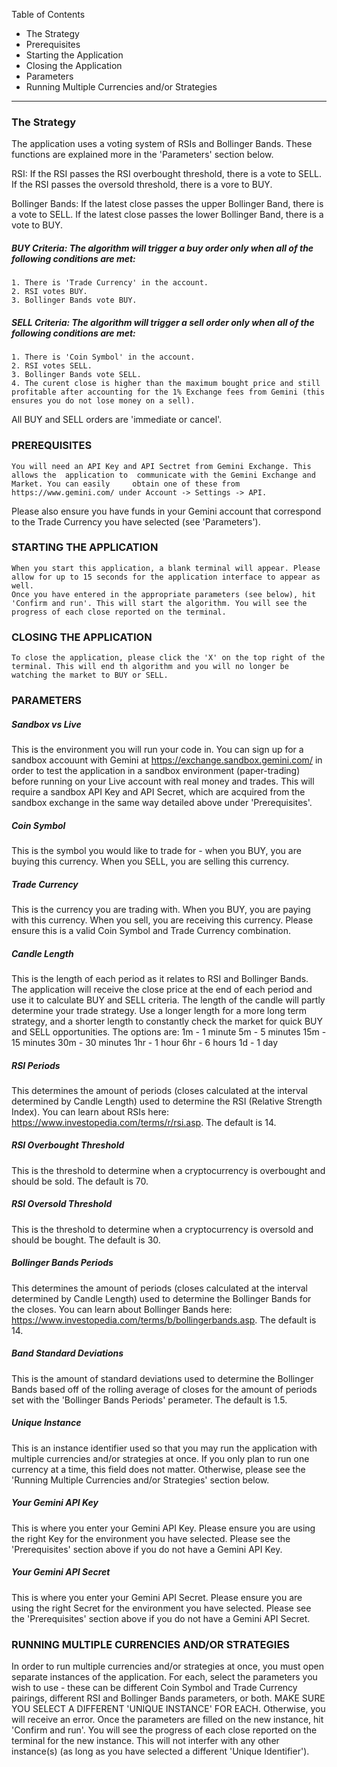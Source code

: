 Table of Contents
- The Strategy
- Prerequisites
- Starting the Application
- Closing the Application
- Parameters
- Running Multiple Currencies and/or Strategies
__________________________________________________________________________________
### The Strategy
The application uses a voting system of RSIs and Bollinger Bands. These functions are explained more in the 'Parameters' section below.

RSI: If the RSI passes the RSI overbought threshold, there is a vote to SELL. If the RSI passes the oversold threshold, there is a vore to BUY.

Bollinger Bands: If the latest close passes the upper Bollinger Band, there is a vote to SELL. If the latest close passes the lower Bollinger Band, there is a vote to BUY.

##### BUY Criteria: The algorithm will trigger a buy order only when all of the following conditions are met:
	1. There is 'Trade Currency' in the account.
	2. RSI votes BUY.
	3. Bollinger Bands vote BUY.

##### SELL Criteria: The algorithm will trigger a sell order only when all of the following conditions are met:
	1. There is 'Coin Symbol' in the account.
	2. RSI votes SELL.
	3. Bollinger Bands vote SELL.
	4. The curent close is higher than the maximum bought price and still 	profitable after accounting for the 1% Exchange fees from Gemini (this 	ensures you do not lose money on a sell).

All BUY and SELL orders are 'immediate or cancel'.

### PREREQUISITES
	You will need an API Key and API Sectret from Gemini Exchange. This allows the 	application to  communicate with the Gemini Exchange and Market. You can easily 	obtain one of these from https://www.gemini.com/ under Account -> Settings -> API.
Please also ensure you have funds in your Gemini account that correspond to the Trade Currency you have selected (see 'Parameters').

### STARTING THE APPLICATION
	When you start this application, a blank terminal will appear. Please allow for up to 15 seconds for the application interface to appear as well.
	Once you have entered in the appropriate parameters (see below), hit 'Confirm and run'. This will start the algorithm. You will see the progress of each close reported on the terminal.

### CLOSING THE APPLICATION
	To close the application, please click the 'X' on the top right of the terminal. This will end th algorithm and you will no longer be watching the market to BUY or SELL.

### PARAMETERS
##### Sandbox vs Live
This is the environment you will run your code in. You can sign up for a sandbox accouunt with Gemini at https://exchange.sandbox.gemini.com/ in order to test the application in a sandbox environment (paper-trading) before running on your Live account with real money and trades. This will require a sandbox API Key and API Secret, which are acquired from the sandbox exchange in the same way detailed above under 'Prerequisites'.

##### Coin Symbol
This is the symbol you would like to trade for - when you BUY, you are buying this currency. When you SELL, you are selling this currency.

##### Trade Currency
This is the currency you are trading with. When you BUY, you are paying with this currency. When you sell, you are receiving this currency. Please ensure this is a valid Coin Symbol and Trade Currency combination.

##### Candle Length
This is the length of each period as it relates to RSI and Bollinger Bands. The application will receive the close price at the end of each period and use it to calculate BUY and SELL criteria. The length of the candle will partly determine your trade strategy. Use a longer length for a more long term strategy, and a shorter length to constantly check the market for quick BUY and SELL opportunities. The options are:
1m - 1 minute
5m - 5 minutes
15m - 15 minutes
30m - 30 minutes
1hr - 1 hour
6hr - 6 hours
1d - 1 day

##### RSI Periods
This determines the amount of periods (closes calculated at the interval determined by Candle Length) used to determine the RSI (Relative Strength Index). You can learn about RSIs here: https://www.investopedia.com/terms/r/rsi.asp. The default is 14.

##### RSI Overbought Threshold
This is the threshold to determine when a cryptocurrency is overbought and should be sold. The default is 70.

##### RSI Oversold Threshold
This is the threshold to determine when a cryptocurrency is oversold and should be bought. The default is 30.

##### Bollinger Bands Periods
This determines the amount of periods (closes calculated at the interval determined by Candle Length) used to determine the Bollinger Bands for the closes. You can learn about Bollinger Bands here: https://www.investopedia.com/terms/b/bollingerbands.asp. The default is 14.

##### Band Standard Deviations
This is the amount of standard deviations used to determine the Bollinger Bands based off of the rolling average of closes for the amount of periods set with the 'Bollinger Bands Periods' perameter. The default is 1.5.

##### Unique Instance
This is an instance identifier used so that you may run the application with multiple currencies and/or strategies at once. If you only plan to run one currency at a time, this field does not matter. Otherwise, please see the 'Running Multiple Currencies and/or Strategies' section below.

##### Your Gemini API Key
This is where you enter your Gemini API Key. Please ensure you are using the right Key for the environment you have selected. Please see the 'Prerequisites' section above if you do not have a Gemini API Key.

##### Your Gemini API Secret
This is where you enter your Gemini API Secret. Please ensure you are using the right Secret for the environment you have selected. Please see the 'Prerequisites' section above if you do not have a Gemini API Secret.

### RUNNING MULTIPLE CURRENCIES AND/OR STRATEGIES
In order to run multiple currencies and/or strategies at once, you must open separate instances of the application. For each, select the parameters you wish to use - these can be different Coin Symbol and Trade Currency pairings, different RSI and Bollinger Bands parameters, or both. MAKE SURE YOU SELECT A DIFFERENT 'UNIQUE INSTANCE' FOR EACH. Otherwise, you will receive an error. Once the parameters are filled on the new instance, hit 'Confirm and run'. You will see the progress of each close reported on the terminal for the new instance. This will not interfer with any other instance(s) (as long as you have selected a different 'Unique Identifier').
